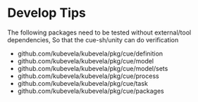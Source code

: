 # Develop Tips

The following packages need to be tested without external/tool dependencies, So that the cue-sh/unity can do verification

- github.com/kubevela/kubevela/pkg/cue/definition
- github.com/kubevela/kubevela/pkg/cue/model
- github.com/kubevela/kubevela/pkg/cue/model/sets
- github.com/kubevela/kubevela/pkg/cue/process
- github.com/kubevela/kubevela/pkg/cue/task
- github.com/kubevela/kubevela/pkg/cue/packages
